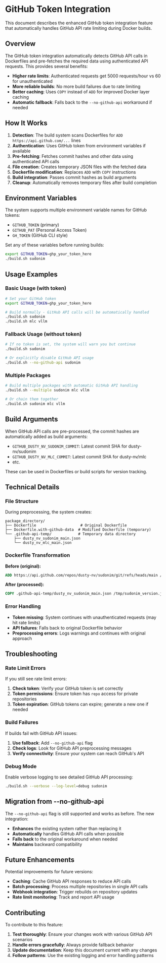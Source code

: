 # GitHub Token Integration

This document describes the enhanced GitHub token integration feature that automatically handles GitHub API rate limiting during Docker builds.

## Overview

The GitHub token integration automatically detects GitHub API calls in Dockerfiles and pre-fetches the required data using authenticated API requests. This provides several benefits:

- **Higher rate limits**: Authenticated requests get 5000 requests/hour vs 60 for unauthenticated
- **More reliable builds**: No more build failures due to rate limiting
- **Better caching**: Uses `COPY` instead of `ADD` for improved Docker layer caching
- **Automatic fallback**: Falls back to the `--no-github-api` workaround if needed

## How It Works

1. **Detection**: The build system scans Dockerfiles for `ADD https://api.github.com/...` lines
2. **Authentication**: Uses GitHub token from environment variables if available
3. **Pre-fetching**: Fetches commit hashes and other data using authenticated API calls
4. **File creation**: Creates temporary JSON files with the fetched data
5. **Dockerfile modification**: Replaces `ADD` with `COPY` instructions
6. **Build integration**: Passes commit hashes as build arguments
7. **Cleanup**: Automatically removes temporary files after build completion

## Environment Variables

The system supports multiple environment variable names for GitHub tokens:

- `GITHUB_TOKEN` (primary)
- `GITHUB_PAT` (Personal Access Token)
- `GH_TOKEN` (GitHub CLI style)

Set any of these variables before running builds:

```bash
export GITHUB_TOKEN=ghp_your_token_here
./build.sh sudonim
```

## Usage Examples

### Basic Usage (with token)

```bash
# Set your GitHub token
export GITHUB_TOKEN=ghp_your_token_here

# Build normally - GitHub API calls will be automatically handled
./build.sh sudonim
./build.sh mlc vllm
```

### Fallback Usage (without token)

```bash
# If no token is set, the system will warn you but continue
./build.sh sudonim

# Or explicitly disable GitHub API usage
./build.sh --no-github-api sudonim
```

### Multiple Packages

```bash
# Build multiple packages with automatic GitHub API handling
./build.sh --multiple sudonim mlc vllm

# Or chain them together
./build.sh sudonim mlc vllm
```

## Build Arguments

When GitHub API calls are pre-processed, the commit hashes are automatically added as build arguments:

- `GITHUB_DUSTY_NV_SUDONIM_COMMIT`: Latest commit SHA for dusty-nv/sudonim
- `GITHUB_DUSTY_NV_MLC_COMMIT`: Latest commit SHA for dusty-nv/mlc
- etc.

These can be used in Dockerfiles or build scripts for version tracking.

## Technical Details

### File Structure

During preprocessing, the system creates:

```
package_directory/
├── Dockerfile                    # Original Dockerfile
├── Dockerfile.with-github-data  # Modified Dockerfile (temporary)
└── .github-api-temp/            # Temporary data directory
    ├── dusty_nv_sudonim_main.json
    └── dusty_nv_mlc_main.json
```

### Dockerfile Transformation

**Before (original):**
```dockerfile
ADD https://api.github.com/repos/dusty-nv/sudonim/git/refs/heads/main /tmp/sudonim_version.json
```

**After (processed):**
```dockerfile
COPY .github-api-temp/dusty_nv_sudonim_main.json /tmp/sudonim_version.json
```

### Error Handling

- **Token missing**: System continues with unauthenticated requests (may hit rate limits)
- **API failures**: Falls back to original Dockerfile behavior
- **Preprocessing errors**: Logs warnings and continues with original approach

## Troubleshooting

### Rate Limit Errors

If you still see rate limit errors:

1. **Check token**: Verify your GitHub token is set correctly
2. **Token permissions**: Ensure token has `repo` access for private repositories
3. **Token expiration**: GitHub tokens can expire; generate a new one if needed

### Build Failures

If builds fail with GitHub API issues:

1. **Use fallback**: Add `--no-github-api` flag
2. **Check logs**: Look for GitHub API preprocessing messages
3. **Verify connectivity**: Ensure your system can reach GitHub's API

### Debug Mode

Enable verbose logging to see detailed GitHub API processing:

```bash
./build.sh --verbose --log-level=debug sudonim
```

## Migration from --no-github-api

The `--no-github-api` flag is still supported and works as before. The new integration:

- **Enhances** the existing system rather than replacing it
- **Automatically** handles GitHub API calls when possible
- **Falls back** to the original workaround when needed
- **Maintains** backward compatibility

## Future Enhancements

Potential improvements for future versions:

- **Caching**: Cache GitHub API responses to reduce API calls
- **Batch processing**: Process multiple repositories in single API calls
- **Webhook integration**: Trigger rebuilds on repository updates
- **Rate limit monitoring**: Track and report API usage

## Contributing

To contribute to this feature:

1. **Test thoroughly**: Ensure your changes work with various GitHub API scenarios
2. **Handle errors gracefully**: Always provide fallback behavior
3. **Update documentation**: Keep this document current with any changes
4. **Follow patterns**: Use the existing logging and error handling patterns
